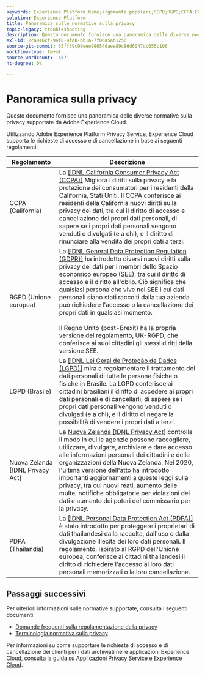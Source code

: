 ```yaml
---
keywords: Experience Platform;home;argomenti popolari;RGPD;RGPD;CCPA;CCPA;PDPA;PDPA;LGPD;LGPD;lgpd;panoramica;panoramica;regolamento;regolamenti;regolamenti;privacy;privacy;privacy;
solution: Experience Platform
title: Panoramica sulle normative sulla privacy
topic-legacy: troubleshooting
description: Questo documento fornisce una panoramica delle diverse normative sulla privacy supportate da Adobe Experience Cloud.
exl-id: 2ca946cf-94f8-4fd8-bb1a-7f06a5ab1256
source-git-commit: 65ff39c99eee98654daee89c86d6047dc055c196
workflow-type: tm+mt
source-wordcount: '457'
ht-degree: 0%

---
```


# Panoramica sulla privacy

Questo documento fornisce una panoramica delle diverse normative sulla privacy supportate da Adobe Experience Cloud.

Utilizzando Adobe Experience Platform Privacy Service, Experience Cloud supporta le richieste di accesso e di cancellazione in base ai seguenti regolamenti:

| Regolamento | Descrizione |
| --- | --- |
| CCPA (California) | La [[!DNL California Consumer Privacy Act (CCPA)]](https://oag.ca.gov/privacy/ccpa) Migliora i diritti sulla privacy e la protezione dei consumatori per i residenti della California, Stati Uniti. Il CCPA conferisce ai residenti della California nuovi diritti sulla privacy dei dati, tra cui il diritto di accesso e cancellazione dei propri dati personali, di sapere se i propri dati personali vengono venduti o divulgati (e a chi), e il diritto di rinunciare alla vendita dei propri dati a terzi. |
| RGPD (Unione europea) | La [[!DNL General Data Protection Regulation (GDPR)]](https://gdpr-info.eu) ha introdotto diversi nuovi diritti sulla privacy dei dati per i membri dello Spazio economico europeo (SEE), tra cui il diritto di accesso e il diritto all&#39;oblio. Ciò significa che qualsiasi persona che vive nel SEE i cui dati personali siano stati raccolti dalla tua azienda può richiedere l&#39;accesso o la cancellazione dei propri dati in qualsiasi momento.<br><br>Il Regno Unito (post-Brexit) ha la propria versione del regolamento, UK-RGPD, che conferisce ai suoi cittadini gli stessi diritti della versione SEE. |
| LGPD (Brasile) | La [[!DNL Lei Geral de Proteção de Dados (LGPD)]](https://gdpr.eu/gdpr-vs-lgpd/) mira a regolamentare il trattamento dei dati personali di tutte le persone fisiche o fisiche in Brasile. La LGPD conferisce ai cittadini brasiliani il diritto di accedere ai propri dati personali e di cancellarli, di sapere se i propri dati personali vengono venduti o divulgati (e a chi), e il diritto di negare la possibilità di vendere i propri dati a terzi. |
| Nuova Zelanda [!DNL Privacy Act] | La [Nuova Zelanda [!DNL Privacy Act]](https://www.legislation.govt.nz/act/public/2020/0031/latest/LMS23223.html) controlla il modo in cui le agenzie possono raccogliere, utilizzare, divulgare, archiviare e dare accesso alle informazioni personali dei cittadini e delle organizzazioni della Nuova Zelanda. Nel 2020, l&#39;ultima versione dell&#39;atto ha introdotto importanti aggiornamenti a queste leggi sulla privacy, tra cui nuovi reati, aumento delle multe, notifiche obbligatorie per violazioni dei dati e aumento dei poteri del commissario per la privacy. |
| PDPA (Thailandia) | La [[!DNL Personal Data Protection Act (PDPA)]](https://www.pdpc.gov.sg/Overview-of-PDPA/The-Legislation/Personal-Data-Protection-Act) è stato introdotto per proteggere i proprietari di dati thailandesi dalla raccolta, dall&#39;uso o dalla divulgazione illecita dei loro dati personali. Il regolamento, ispirato al RGPD dell&#39;Unione europea, conferisce ai cittadini thailandesi il diritto di richiedere l&#39;accesso ai loro dati personali memorizzati o la loro cancellazione. |

## Passaggi successivi

Per ulteriori informazioni sulle normative supportate, consulta i seguenti documenti:

* [Domande frequenti sulla regolamentazione della privacy](./faq.md)
* [Terminologia normativa sulla privacy](./terminology.md)

Per informazioni su come supportare le richieste di accesso e di cancellazione dei clienti per i dati archiviati nelle applicazioni Experience Cloud, consulta la guida su [Applicazioni Privacy Service e Experience Cloud](../experience-cloud-apps.md).
